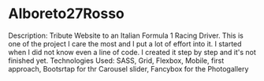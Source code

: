 # Alboreto27Rosso
Description:
Tribute Website to an Italian Formula 1 Racing Driver. 
This is one of the project I care the most and I put a lot of effort into it. 
I started when I did not know even a line of code. 
I created it step by step and it's not finished yet.
Technologies Used:
SASS, Grid, Flexbox, Mobile, first approach, Bootsrtap for thr Carousel slider, Fancybox for the Photogallery

